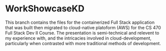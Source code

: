 # WorkShowcaseKD
This branch contains the files for the containerized Full Stack application that was built then migrated to cloud-native platoform (AWS) for the CS 470 Full Stack Dev II Course. The presentation is semi-technical and relevent to my experience with, and the intricacies involved in cloud-development, particularly when contrasted with more traditional methods of development.
